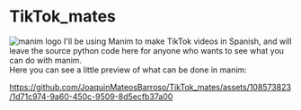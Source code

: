# TikTok_mates
![manim logo](https://github.com/JoaquinMateosBarroso/TikTok_mates/assets/108573823/1c641bcc-e75e-47ee-ae84-d24be75695d6)
I'll be using Manim to make TikTok videos in Spanish, and will leave the source python code here for anyone who wants to see what you can do with manim. <br>
Here you can see a little preview of what can be done in manim:


https://github.com/JoaquinMateosBarroso/TikTok_mates/assets/108573823/1d71c974-9a60-450c-9509-8d5ecfb37a00


